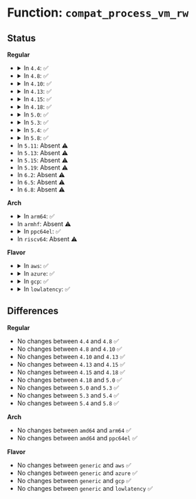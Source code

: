 # Function: <code>compat_process_vm_rw</code>

## Status
<b>Regular</b>
<ul>
<li>
<details>
<summary>In <code>4.4</code>: ✅</summary>

```c
ssize_t compat_process_vm_rw(compat_pid_t pid, const struct compat_iovec *lvec, long unsigned int liovcnt, const struct compat_iovec *rvec, long unsigned int riovcnt, long unsigned int flags, int vm_write);
```

**Collision:** Unique Static

**Inline:** No

**Transformation:** False

**Instances:**

```
In mm/process_vm_access.c (ffffffff811d0d70)
Location: mm/process_vm_access.c:305
Inline: False
Direct callers:
  - mm/process_vm_access.c:compat_SyS_process_vm_readv
  - mm/process_vm_access.c:compat_SyS_process_vm_writev
```
**Symbols:**

```
ffffffff811d0d70-ffffffff811d0e8f: compat_process_vm_rw (STB_LOCAL)
```
</details>
</li>
<li>
<details>
<summary>In <code>4.8</code>: ✅</summary>

```c
ssize_t compat_process_vm_rw(compat_pid_t pid, const struct compat_iovec *lvec, long unsigned int liovcnt, const struct compat_iovec *rvec, long unsigned int riovcnt, long unsigned int flags, int vm_write);
```

**Collision:** Unique Static

**Inline:** No

**Transformation:** False

**Instances:**

```
In mm/process_vm_access.c (ffffffff811edef0)
Location: mm/process_vm_access.c:310
Inline: False
Direct callers:
  - mm/process_vm_access.c:compat_SyS_process_vm_writev
  - mm/process_vm_access.c:compat_SyS_process_vm_readv
```
**Symbols:**

```
ffffffff811edef0-ffffffff811ee006: compat_process_vm_rw (STB_LOCAL)
```
</details>
</li>
<li>
<details>
<summary>In <code>4.10</code>: ✅</summary>

```c
ssize_t compat_process_vm_rw(compat_pid_t pid, const struct compat_iovec *lvec, long unsigned int liovcnt, const struct compat_iovec *rvec, long unsigned int riovcnt, long unsigned int flags, int vm_write);
```

**Collision:** Unique Static

**Inline:** No

**Transformation:** False

**Instances:**

```
In mm/process_vm_access.c (ffffffff811fe830)
Location: mm/process_vm_access.c:317
Inline: False
Direct callers:
  - mm/process_vm_access.c:compat_SyS_process_vm_writev
  - mm/process_vm_access.c:compat_SyS_process_vm_readv
```
**Symbols:**

```
ffffffff811fe830-ffffffff811fe946: compat_process_vm_rw (STB_LOCAL)
```
</details>
</li>
<li>
<details>
<summary>In <code>4.13</code>: ✅</summary>

```c
ssize_t compat_process_vm_rw(compat_pid_t pid, const struct compat_iovec *lvec, long unsigned int liovcnt, const struct compat_iovec *rvec, long unsigned int riovcnt, long unsigned int flags, int vm_write);
```

**Collision:** Unique Static

**Inline:** No

**Transformation:** False

**Instances:**

```
In mm/process_vm_access.c (ffffffff812093e0)
Location: mm/process_vm_access.c:318
Inline: False
Direct callers:
  - mm/process_vm_access.c:compat_SyS_process_vm_writev
  - mm/process_vm_access.c:compat_SyS_process_vm_readv
```
**Symbols:**

```
ffffffff812093e0-ffffffff81209532: compat_process_vm_rw (STB_LOCAL)
```
</details>
</li>
<li>
<details>
<summary>In <code>4.15</code>: ✅</summary>

```c
ssize_t compat_process_vm_rw(compat_pid_t pid, const struct compat_iovec *lvec, long unsigned int liovcnt, const struct compat_iovec *rvec, long unsigned int riovcnt, long unsigned int flags, int vm_write);
```

**Collision:** Unique Static

**Inline:** No

**Transformation:** False

**Instances:**

```
In mm/process_vm_access.c (ffffffff81222530)
Location: mm/process_vm_access.c:318
Inline: False
Direct callers:
  - mm/process_vm_access.c:compat_SyS_process_vm_writev
  - mm/process_vm_access.c:compat_SyS_process_vm_readv
```
**Symbols:**

```
ffffffff81222530-ffffffff81222682: compat_process_vm_rw (STB_LOCAL)
```
</details>
</li>
<li>
<details>
<summary>In <code>4.18</code>: ✅</summary>

```c
ssize_t compat_process_vm_rw(compat_pid_t pid, const struct compat_iovec *lvec, long unsigned int liovcnt, const struct compat_iovec *rvec, long unsigned int riovcnt, long unsigned int flags, int vm_write);
```

**Collision:** Unique Static

**Inline:** No

**Transformation:** False

**Instances:**

```
In mm/process_vm_access.c (ffffffff812444c0)
Location: mm/process_vm_access.c:316
Inline: False
Direct callers:
  - mm/process_vm_access.c:__x32_compat_sys_process_vm_writev
  - mm/process_vm_access.c:__ia32_compat_sys_process_vm_writev
  - mm/process_vm_access.c:__x32_compat_sys_process_vm_readv
  - mm/process_vm_access.c:__ia32_compat_sys_process_vm_readv
```
**Symbols:**

```
ffffffff812444c0-ffffffff812445d9: compat_process_vm_rw (STB_LOCAL)
```
</details>
</li>
<li>
<details>
<summary>In <code>5.0</code>: ✅</summary>

```c
ssize_t compat_process_vm_rw(compat_pid_t pid, const struct compat_iovec *lvec, long unsigned int liovcnt, const struct compat_iovec *rvec, long unsigned int riovcnt, long unsigned int flags, int vm_write);
```

**Collision:** Unique Static

**Inline:** No

**Transformation:** False

**Instances:**

```
In mm/process_vm_access.c (ffffffff81258bc0)
Location: mm/process_vm_access.c:316
Inline: False
Direct callers:
  - mm/process_vm_access.c:__x32_compat_sys_process_vm_writev
  - mm/process_vm_access.c:__ia32_compat_sys_process_vm_writev
  - mm/process_vm_access.c:__x32_compat_sys_process_vm_readv
  - mm/process_vm_access.c:__ia32_compat_sys_process_vm_readv
```
**Symbols:**

```
ffffffff81258bc0-ffffffff81258cd9: compat_process_vm_rw (STB_LOCAL)
```
</details>
</li>
<li>
<details>
<summary>In <code>5.3</code>: ✅</summary>

```c
ssize_t compat_process_vm_rw(compat_pid_t pid, const struct compat_iovec *lvec, long unsigned int liovcnt, const struct compat_iovec *rvec, long unsigned int riovcnt, long unsigned int flags, int vm_write);
```

**Collision:** Unique Static

**Inline:** No

**Transformation:** False

**Instances:**

```
In mm/process_vm_access.c (ffffffff8126c390)
Location: mm/process_vm_access.c:312
Inline: False
Direct callers:
  - mm/process_vm_access.c:__x32_compat_sys_process_vm_writev
  - mm/process_vm_access.c:__ia32_compat_sys_process_vm_writev
  - mm/process_vm_access.c:__x32_compat_sys_process_vm_readv
  - mm/process_vm_access.c:__ia32_compat_sys_process_vm_readv
```
**Symbols:**

```
ffffffff8126c390-ffffffff8126c4b3: compat_process_vm_rw (STB_LOCAL)
```
</details>
</li>
<li>
<details>
<summary>In <code>5.4</code>: ✅</summary>

```c
ssize_t compat_process_vm_rw(compat_pid_t pid, const struct compat_iovec *lvec, long unsigned int liovcnt, const struct compat_iovec *rvec, long unsigned int riovcnt, long unsigned int flags, int vm_write);
```

**Collision:** Unique Static

**Inline:** No

**Transformation:** False

**Instances:**

```
In mm/process_vm_access.c (ffffffff8127b1a0)
Location: mm/process_vm_access.c:312
Inline: False
Direct callers:
  - mm/process_vm_access.c:__x32_compat_sys_process_vm_writev
  - mm/process_vm_access.c:__ia32_compat_sys_process_vm_writev
  - mm/process_vm_access.c:__x32_compat_sys_process_vm_readv
  - mm/process_vm_access.c:__ia32_compat_sys_process_vm_readv
```
**Symbols:**

```
ffffffff8127b1a0-ffffffff8127b2c3: compat_process_vm_rw (STB_LOCAL)
```
</details>
</li>
<li>
<details>
<summary>In <code>5.8</code>: ✅</summary>

```c
ssize_t compat_process_vm_rw(compat_pid_t pid, const struct compat_iovec *lvec, long unsigned int liovcnt, const struct compat_iovec *rvec, long unsigned int riovcnt, long unsigned int flags, int vm_write);
```

**Collision:** Unique Static

**Inline:** No

**Transformation:** False

**Instances:**

```
In mm/process_vm_access.c (ffffffff812ad0d0)
Location: mm/process_vm_access.c:314
Inline: False
Direct callers:
  - mm/process_vm_access.c:__x32_compat_sys_process_vm_writev
  - mm/process_vm_access.c:__ia32_compat_sys_process_vm_writev
  - mm/process_vm_access.c:__x32_compat_sys_process_vm_readv
  - mm/process_vm_access.c:__ia32_compat_sys_process_vm_readv
```
**Symbols:**

```
ffffffff812ad0d0-ffffffff812ad201: compat_process_vm_rw (STB_LOCAL)
```
</details>
</li>
<li>
In <code>5.11</code>: Absent ⚠️
</li>
<li>
In <code>5.13</code>: Absent ⚠️
</li>
<li>
In <code>5.15</code>: Absent ⚠️
</li>
<li>
In <code>5.19</code>: Absent ⚠️
</li>
<li>
In <code>6.2</code>: Absent ⚠️
</li>
<li>
In <code>6.5</code>: Absent ⚠️
</li>
<li>
In <code>6.8</code>: Absent ⚠️
</li>
</ul>
<b>Arch</b>
<ul>
<li>
<details>
<summary>In <code>arm64</code>: ✅</summary>

```c
ssize_t compat_process_vm_rw(compat_pid_t pid, const struct compat_iovec *lvec, long unsigned int liovcnt, const struct compat_iovec *rvec, long unsigned int riovcnt, long unsigned int flags, int vm_write);
```

**Collision:** Unique Static

**Inline:** No

**Transformation:** False

**Instances:**

```
In mm/process_vm_access.c (ffff8000103126e0)
Location: mm/process_vm_access.c:312
Inline: False
Direct callers:
  - mm/process_vm_access.c:__arm64_compat_sys_process_vm_writev
  - mm/process_vm_access.c:__arm64_compat_sys_process_vm_readv
```
**Symbols:**

```
ffff8000103126e0-ffff800010312818: compat_process_vm_rw (STB_LOCAL)
```
</details>
</li>
<li>
In <code>armhf</code>: Absent ⚠️
</li>
<li>
<details>
<summary>In <code>ppc64el</code>: ✅</summary>

```c
ssize_t compat_process_vm_rw(compat_pid_t pid, const struct compat_iovec *lvec, long unsigned int liovcnt, const struct compat_iovec *rvec, long unsigned int riovcnt, long unsigned int flags, int vm_write);
```

**Collision:** Unique Static

**Inline:** No

**Transformation:** False

**Instances:**

```
In mm/process_vm_access.c (c0000000003e3660)
Location: mm/process_vm_access.c:312
Inline: False
Direct callers:
  - mm/process_vm_access.c:__se_compat_sys_process_vm_writev
  - mm/process_vm_access.c:__se_compat_sys_process_vm_readv
```
**Symbols:**

```
c0000000003e3660-c0000000003e37e4: compat_process_vm_rw (STB_LOCAL)
```
</details>
</li>
<li>
In <code>riscv64</code>: Absent ⚠️
</li>
</ul>
<b>Flavor</b>
<ul>
<li>
<details>
<summary>In <code>aws</code>: ✅</summary>

```c
ssize_t compat_process_vm_rw(compat_pid_t pid, const struct compat_iovec *lvec, long unsigned int liovcnt, const struct compat_iovec *rvec, long unsigned int riovcnt, long unsigned int flags, int vm_write);
```

**Collision:** Unique Static

**Inline:** No

**Transformation:** False

**Instances:**

```
In mm/process_vm_access.c (ffffffff812737f0)
Location: mm/process_vm_access.c:312
Inline: False
Direct callers:
  - mm/process_vm_access.c:__x32_compat_sys_process_vm_writev
  - mm/process_vm_access.c:__ia32_compat_sys_process_vm_writev
  - mm/process_vm_access.c:__x32_compat_sys_process_vm_readv
  - mm/process_vm_access.c:__ia32_compat_sys_process_vm_readv
```
**Symbols:**

```
ffffffff812737f0-ffffffff81273913: compat_process_vm_rw (STB_LOCAL)
```
</details>
</li>
<li>
<details>
<summary>In <code>azure</code>: ✅</summary>

```c
ssize_t compat_process_vm_rw(compat_pid_t pid, const struct compat_iovec *lvec, long unsigned int liovcnt, const struct compat_iovec *rvec, long unsigned int riovcnt, long unsigned int flags, int vm_write);
```

**Collision:** Unique Static

**Inline:** No

**Transformation:** False

**Instances:**

```
In mm/process_vm_access.c (ffffffff81265760)
Location: mm/process_vm_access.c:312
Inline: False
Direct callers:
  - mm/process_vm_access.c:__x32_compat_sys_process_vm_writev
  - mm/process_vm_access.c:__ia32_compat_sys_process_vm_writev
  - mm/process_vm_access.c:__x32_compat_sys_process_vm_readv
  - mm/process_vm_access.c:__ia32_compat_sys_process_vm_readv
```
**Symbols:**

```
ffffffff81265760-ffffffff81265883: compat_process_vm_rw (STB_LOCAL)
```
</details>
</li>
<li>
<details>
<summary>In <code>gcp</code>: ✅</summary>

```c
ssize_t compat_process_vm_rw(compat_pid_t pid, const struct compat_iovec *lvec, long unsigned int liovcnt, const struct compat_iovec *rvec, long unsigned int riovcnt, long unsigned int flags, int vm_write);
```

**Collision:** Unique Static

**Inline:** No

**Transformation:** False

**Instances:**

```
In mm/process_vm_access.c (ffffffff81271590)
Location: mm/process_vm_access.c:312
Inline: False
Direct callers:
  - mm/process_vm_access.c:__x32_compat_sys_process_vm_writev
  - mm/process_vm_access.c:__ia32_compat_sys_process_vm_writev
  - mm/process_vm_access.c:__x32_compat_sys_process_vm_readv
  - mm/process_vm_access.c:__ia32_compat_sys_process_vm_readv
```
**Symbols:**

```
ffffffff81271590-ffffffff812716b3: compat_process_vm_rw (STB_LOCAL)
```
</details>
</li>
<li>
<details>
<summary>In <code>lowlatency</code>: ✅</summary>

```c
ssize_t compat_process_vm_rw(compat_pid_t pid, const struct compat_iovec *lvec, long unsigned int liovcnt, const struct compat_iovec *rvec, long unsigned int riovcnt, long unsigned int flags, int vm_write);
```

**Collision:** Unique Static

**Inline:** No

**Transformation:** False

**Instances:**

```
In mm/process_vm_access.c (ffffffff81281000)
Location: mm/process_vm_access.c:312
Inline: False
Direct callers:
  - mm/process_vm_access.c:__x32_compat_sys_process_vm_writev
  - mm/process_vm_access.c:__ia32_compat_sys_process_vm_writev
  - mm/process_vm_access.c:__x32_compat_sys_process_vm_readv
  - mm/process_vm_access.c:__ia32_compat_sys_process_vm_readv
```
**Symbols:**

```
ffffffff81281000-ffffffff81281123: compat_process_vm_rw (STB_LOCAL)
```
</details>
</li>
</ul>

## Differences
<b>Regular</b>
<ul>
<li>
No changes between <code>4.4</code> and <code>4.8</code> ✅
</li>
<li>
No changes between <code>4.8</code> and <code>4.10</code> ✅
</li>
<li>
No changes between <code>4.10</code> and <code>4.13</code> ✅
</li>
<li>
No changes between <code>4.13</code> and <code>4.15</code> ✅
</li>
<li>
No changes between <code>4.15</code> and <code>4.18</code> ✅
</li>
<li>
No changes between <code>4.18</code> and <code>5.0</code> ✅
</li>
<li>
No changes between <code>5.0</code> and <code>5.3</code> ✅
</li>
<li>
No changes between <code>5.3</code> and <code>5.4</code> ✅
</li>
<li>
No changes between <code>5.4</code> and <code>5.8</code> ✅
</li>
</ul>
<b>Arch</b>
<ul>
<li>
No changes between <code>amd64</code> and <code>arm64</code> ✅
</li>
<li>
No changes between <code>amd64</code> and <code>ppc64el</code> ✅
</li>
</ul>
<b>Flavor</b>
<ul>
<li>
No changes between <code>generic</code> and <code>aws</code> ✅
</li>
<li>
No changes between <code>generic</code> and <code>azure</code> ✅
</li>
<li>
No changes between <code>generic</code> and <code>gcp</code> ✅
</li>
<li>
No changes between <code>generic</code> and <code>lowlatency</code> ✅
</li>
</ul>
